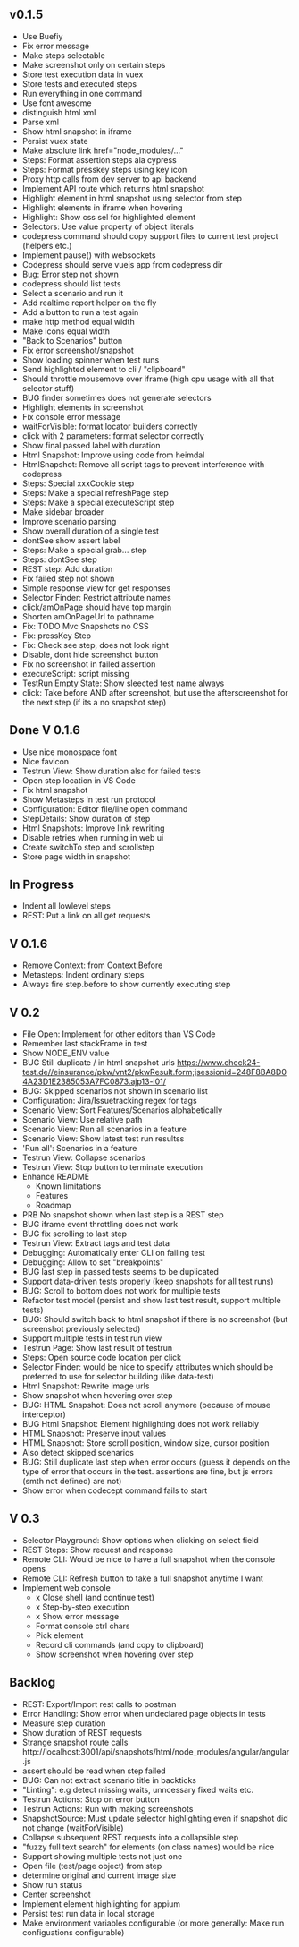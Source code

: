 ## v0.1.5

- Use Buefiy
- Fix error message
- Make steps selectable
- Make screenshot only on certain steps
- Store test execution data in vuex
- Store tests and executed steps
- Run everything in one command
- Use font awesome
- distinguish html xml
- Parse xml
- Show html snapshot in iframe
- Persist vuex state
- Make absolute link href="node_modules/..."
- Steps: Format assertion steps ala cypress
- Steps: Format presskey steps using key icon
- Proxy http calls from dev server to api backend
- Implement API route which returns html snapshot
- Highlight element in html snapshot using selector from step
- Highlight elements in iframe when hovering
- Highlight: Show css sel for highlighted element
- Selectors: Use value property of object literals
- codepress command should copy support files to current test project (helpers etc.)
- Implement pause() with websockets
- Codepress should serve vuejs app from codepress dir
- Bug: Error step not shown
- codepress should list tests
- Select a scenario and run it
- Add realtime report helper on the fly
- Add a button to run a test again
- make http method  equal width
- Make icons equal width
- "Back to Scenarios" button
- Fix error screenshot/snapshot
- Show loading spinner when test runs
- Send highlighted element to cli / "clipboard"
- Should throttle mousemove over iframe (high cpu usage with all that selector stuff)
- BUG finder sometimes does not generate selectors
- Highlight elements in screenshot
- Fix console error message
- waitForVisible: format locator builders correctly
- click with 2 parameters: format selector correctly
- Show final passed label with duration
- Html Snapshot: Improve using code from heimdal
- HtmlSnapshot: Remove all script tags to prevent interference with codepress
- Steps: Special xxxCookie step
- Steps: Make a special refreshPage step
- Steps: Make a special executeScript step
- Make sidebar broader
- Improve scenario parsing
- Show overall duration of a single test
- dontSee show assert label
- Steps: Make a special grab... step
- Steps: dontSee step
- REST step: Add duration
- Fix failed step not shown
- Simple response view for get responses
- Selector Finder: Restrict attribute names
- click/amOnPage should have top margin
- Shorten amOnPageUrl to pathname
- Fix: TODO Mvc Snapshots no CSS
- Fix: pressKey Step
- Fix: Check see step, does not look right
- Disable, dont hide screenshot button
- Fix no screenshot in failed assertion
- executeScript: script missing
- TestRun Empty State: Show sleected test name always
- click: Take before AND after screenshot, but use the afterscreenshot for the next step (if its a no snapshot step)

## Done V 0.1.6

- Use nice monospace font
- Nice favicon
- Testrun View: Show duration also for failed tests
- Open step location in VS Code
- Fix html snapshot
- Show Metasteps in test run protocol
- Configuration: Editor file/line open command
- StepDetails: Show duration of step
- Html Snapshots: Improve link rewriting
- Disable retries when running in web ui
- Create switchTo step and scrollstep
- Store page width in snapshot

## In Progress

- Indent all lowlevel steps
- REST: Put a link on all get requests

## V 0.1.6

- Remove Context: from Context:Before
- Metasteps: Indent ordinary steps
- Always fire step.before to show currently executing step

## V 0.2

- File Open: Implement for other editors than VS Code
- Remember last stackFrame in test
- Show NODE_ENV value
- BUG Still duplicate / in html snapshot urls https://www.check24-test.de//einsurance/pkw/vnt2/pkwResult.form;jsessionid=248F8BA8D04A23D1E2385053A7FC0873.ajp13-i01/
- BUG: Skipped scenarios not shown in scenario list
- Configuration: Jira/Issuetracking regex for tags
- Scenario View: Sort Features/Scenarios alphabetically
- Scenario View: Use relative path
- Scenario View: Run all scenarios in a feature
- Scenario View: Show latest test run resultss
- 'Run all': Scenarios in a feature
- Testrun View: Collapse scenarios
- Testrun View: Stop button to terminate execution
- Enhance README
    * Known limitations
    * Features
    * Roadmap
- PRB No snapshot shown when last step is a REST step
- BUG iframe event throttling does not work
- BUG fix scrolling to last step
- Testrun View: Extract tags and test data
- Debugging: Automatically enter CLI on failing test
- Debugging: Allow to set "breakpoints"
- BUG last step in passed tests seems to be duplicated
- Support data-driven tests properly (keep snapshots for all test runs)
- BUG: Scroll to bottom does not work for multiple tests
- Refactor test model (persist and show last test result, support multiple tests)
- BUG: Should switch back to html snapshot if there is no screenshot (but screenshot previously selected)
- Support multiple tests in test run view
- Testrun Page: Show last result of testrun
- Steps: Open source code location per click
- Selector Finder: would be nice to specify attributes which should be preferred to use for selector building (like data-test)
- Html Snapshot: Rewrite image urls
- Show snapshot when hovering over step
- BUG: HTML Snapshot: Does not scroll anymore (because of mouse interceptor)
- BUG Html Snapshot: Element highlighting does not work reliably
- HTML Snapshot: Preserve input values
- HTML Snapshot: Store scroll position, window size, cursor position
- Also detect skipped scenarios
- BUG: Still duplicate last step when error occurs (guess it depends on the type of error that occurs in the test. assertions are fine, but js errors (smth not defined) are not)
- Show error when codecept command fails to start

## V 0.3

- Selector Playground: Show options when clicking on select field
- REST Steps: Show request and response
- Remote CLI: Would be nice to have a full snapshot when the console opens
- Remote CLI: Refresh button to take a full snapshot anytime I want
- Implement web console
    * x Close shell (and continue test)
    * x Step-by-step execution
    * x Show error message
    * Format console ctrl chars
    * Pick element
    * Record cli commands (and copy to clipboard)
    * Show screenshot when hovering over step


## Backlog

- REST: Export/Import rest calls to postman
- Error Handling: Show error when undeclared page objects in tests
- Measure step duration
- Show duration of REST requests
- Strange snapshot route calls http://localhost:3001/api/snapshots/html/node_modules/angular/angular.js
- assert should be read when step failed
- BUG: Can not extract scenario title in backticks
- "Linting": e.g detect missing waits, unncessary fixed waits etc.
- Testrun Actions: Stop on error button
- Testrun Actions: Run with making screenshots
- SnapshotSource: Must update selector highlighting even if snapshot did not change (waitForVisible)
- Collapse subsequent REST requests into a collapsible step
- "fuzzy full text search" for elements (on class names) would be nice
- Support showing multiple tests not just one
- Open file (test/page object) from step
- determine original and current image size
- Show run status
- Center screenshot
- Implement element highlighting for appium
- Persist test run data in local storage
- Make environment variables configurable (or more generally: Make run configuations configurable)
